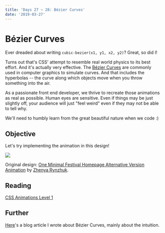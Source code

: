 ```yaml
---
title: 'Days 27 ~ 28: Bézier Curves'
date: '2019-03-27'
---
```


# Bézier Curves

Ever dreaded about writing `cubic-bezier(x1, y1, x2, y2)`?
Great, so did I!

Turns out that's CSS' attempt to resemble real world physics to its best effort.
And it's actually very effective.
The [Bézier Curves](https://en.wikipedia.org/wiki/B%C3%A9zier_curve) are commonly used in computer graphics to simulate curves.
And that includes the hyperbolas -- the curve along which objects move when you throw something into the air.

As a passionate front end developer, we thrive to recreate those animations as real as possible.
Human eyes are sensitive.
Even if things may be just slightly off, your audience will just "feel weird" even if they may not be able to tell why.

We'll need to humbly learn from the great beautiful nature when we code :)

## Objective

Let's try implementing the animation in this design!

![](https://cdn.dribbble.com/users/501822/screenshots/4941238/dribbble_1__1_.gif)

Original design: [One Minimal Festival Homepage Alternative Version Animation](https://dribbble.com/shots/4941238-One-Minimal-Festival-Homepage-Alternative-Version-Animation) by [Zhenya Rynzhuk](https://dribbble.com/Zhenya_Artem).

## Reading

[CSS Animations Level 1](https://www.w3.org/TR/css-animations-1/)

## Further

[Here](https://dev.to/wgao19/understanding-the-bzier-curves--59ep)'s a blog article I wrote about Bézier Curves, mainly about the intuition.
